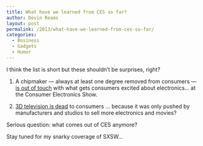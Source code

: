 ```yaml
---
title: What have we learned from CES so far?
author: Devin Reams
layout: post
permalink: /2013/what-have-we-learned-from-ces-so-far/
categories:
  - Business
  - Gadgets
  - Humor
---
```

I think the list is short but these shouldn&#8217;t be surprises, right?

1.  A chipmaker — always at least one degree removed from consumers — [is out of touch][1] with what gets consumers excited about electronics&#8230; at the Consumer Electronics Show.

2.  [3D television is dead][2] to consumers &#8230; because it was only pushed by manufacturers and studios to sell more electronics and movies?

Serious question: what comes out of CES anymore?

Stay tuned for my snarky coverage of SXSW&#8230;

 [1]: http://www.theverge.com/2013/1/8/3850056/qualcomms-insane-ces-2013-keynote-pictures-tweets
 [2]: http://www.theverge.com/2013/1/8/3852452/death-of-3d